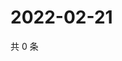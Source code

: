 # 2022-02-21

共 0 条

<!-- BEGIN WEIBO -->
<!-- 最后更新时间 Mon Feb 21 2022 22:09:59 GMT+0800 (China Standard Time) -->

<!-- END WEIBO -->
